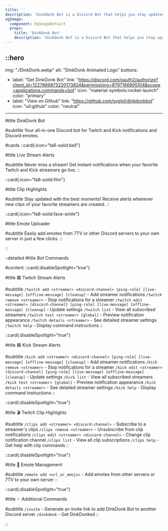 ```yaml
---
title: ''
description: 'DinkDonk Bot is a Discord Bot that helps you stay updated with Twitch and Kick streams, clips, and Discord emotes effortlessly.'
ogImage:
  component: OgImageDefault
  props:
    title: 'DinkDonk Bot'
    description: 'DinkDonk Bot is a Discord Bot that helps you stay updated with Twitch and Kick streams, clips, and Discord emotes effortlessly.'
---
```


::hero
---
img: "./DinkDonk.webp"
alt: "DinkDonk Animated Logo"
buttons:
  - label: "Get DinkDonk Bot"
    link: "https://discord.com/oauth2/authorize?client_id=1227866873220173824&permissions=8797166895104&scope=applications.commands+bot"
    icon: "material-symbols:rocket-launch"
    color: "primary"
  - label: "View on Github"
    link: "https://github.com/svglol/dinkdonkbot"
    icon: "uil:github"
    color: "neutral"
---

#title
DinkDonk Bot

#subtitle
Your all-in-one Discord bot for Twitch and Kick notifications and Discord emotes.

#cards
::card{:icon="fa6-solid:bell"}

#title
Live Stream Alerts

#subtitle
Never miss a stream! Get instant notifications when your favorite Twitch and Kick streamers go live.
::

::card{:icon="fa6-solid:film"}

#title
Clip Highlights

#subtitle
Stay updated with the best moments! Receive alerts whenever new clips of your favorite streamers are created.
::

::card{:icon="fa6-solid:face-smile"}

#title
Emote Uploader

#subtitle
Easily add emotes from 7TV or other Discord servers to your own server in just a few clicks.
::

::

::detailed
#title
Bot Commands

#content
::card{:disableSpotlight="true"}

#title
🟪 Twitch Stream Alerts

#subtitle
`/twitch add <streamer> <discord-channel> [ping-role] [live-message] [offline-message] [cleanup]` - Add streamer notifications
`/twitch remove <streamer>` - Stop notifications for a streamer
`/twitch edit <streamer> [discord-channel] [ping-role] [live-message] [offline-message] [cleanup]` - Update settings
`/twitch list` - View all subscribed streamers
`/twitch test <streamer> [global]` - Preview notification appearance
`/twitch details <streamer>` - See detailed streamer settings
`/twitch help` - Display command instructions
::

::card{:disableSpotlight="true"}

#title
🟩 Kick Stream Alerts

#subtitle
`/kick add <streamer> <discord-channel> [ping-role] [live-message] [offline-message] [cleanup]` - Add streamer notifications
`/kick remove <streamer>` - Stop notifications for a streamer
`/kick edit <streamer> [discord-channel] [ping-role] [live-message] [offline-message] [cleanup]` - Update settings
`/kick list` - View all subscribed streamers
`/kick test <streamer> [global]` - Preview notification appearance
`/kick details <streamer>` - See detailed streamer settings
`/kick help` - Display command instructions
::

::card{:disableSpotlight="true"}

#title
🎬 Twitch Clip Highlights

#subtitle
`/clips add <streamer> <discord-channel>` - Subscribe to a streamer's clips
`/clips remove <streamer>` - Unsubscribe from clip notifications
`/clips edit <streamer> <discord-channel>` - Change clip notification channel
`/clips list` - View all clip subscriptions
`/clips help` - Get help with clip commands
::

::card{:disableSpotlight="true"}

#title
🥳 Emote Management

#subtitle
`/emote add <url_or_emoji>` - Add emotes from other servers or 7TV to your own server
::

::card{:disableSpotlight="true"}

#title
✨ Additional Commands

#subtitle
`/invite` - Generate an invite link to add DinkDonk Bot to another Discord server
`/dinkdonk` - Get DinkDonked
::

::
